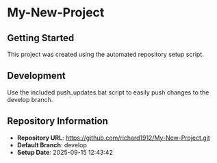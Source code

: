 # My-New-Project



## Getting Started

This project was created using the automated repository setup script.

## Development

Use the included push_updates.bat script to easily push changes to the develop branch.

## Repository Information

- **Repository URL**: https://github.com/richard1912/My-New-Project.git
- **Default Branch**: develop
- **Setup Date**: 2025-09-15 12:43:42
